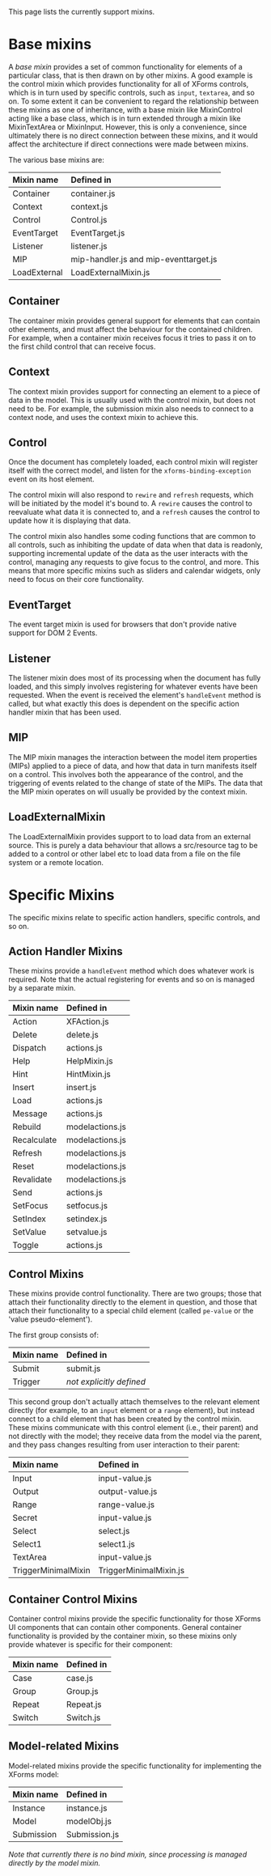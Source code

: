 This page lists the currently support mixins.



# Base mixins #

A _base mixin_ provides a set of common functionality for elements of a particular class, that is then drawn on by other mixins. A good example is the control mixin which provides functionality for all of XForms controls, which is in turn used by specific controls, such as `input`, `textarea`, and so on. To some extent it can be convenient to regard the relationship between these mixins as one of inheritance, with a base mixin like MixinControl acting like a base class, which is in turn extended through a mixin like MixinTextArea or MixinInput. However, this is only a convenience, since ultimately there is no direct connection between these mixins, and it would affect the architecture if direct connections were made between mixins.

The various base mixins are:

| Mixin name | Defined in |
|:-----------|:-----------|
| Container | container.js |
| Context | context.js |
| Control | Control.js |
| EventTarget | EventTarget.js |
| Listener | listener.js |
| MIP | mip-handler.js and mip-eventtarget.js |
| LoadExternal | LoadExternalMixin.js |

## Container ##

The container mixin provides general support for elements that can contain other elements, and must affect the behaviour for the contained children. For example, when a container mixin receives focus it tries to pass it on to the first child control that can receive focus.

## Context ##

The context mixin provides support for connecting an element to a piece of data in the model. This is usually used with the control mixin, but does not need to be. For example, the submission mixin also needs to connect to a context node, and uses the context mixin to achieve this.

## Control ##

Once the document has completely loaded, each control mixin will register itself with the correct model, and listen for the `xforms-binding-exception` event on its host element.

The control mixin will also respond to `rewire` and `refresh` requests, which will be initiated by the model it's bound to. A `rewire` causes the control to reevaluate what data it is connected to, and a `refresh` causes the control to update how it is displaying that data.

The control mixin also handles some coding functions that are common to all controls, such as inhibiting the update of data when that data is readonly, supporting incremental update of the data as the user interacts with the control, managing any requests to give focus to the control, and more. This means that more specific mixins such as sliders and calendar widgets, only need to focus on their core functionality.

## EventTarget ##

The event target mixin is used for browsers that don't provide native support for DOM 2 Events.

## Listener ##

The listener mixin does most of its processing when the document has fully loaded, and this simply involves registering for whatever events have been requested. When the event is received the element's `handleEvent` method is called, but what exactly this does is dependent on the specific action handler mixin that has been used.

## MIP ##

The MIP mixin manages the interaction between the model item properties (MIPs) applied to a piece of data, and how that data in turn manifests itself on a control. This involves both the appearance of the control, and the triggering of events related to the change of state of the MIPs. The data that the MIP mixin operates on will usually be provided by the context mixin.

## LoadExternalMixin ##

The LoadExternalMixin provides support to to load data from an external source. This is purely a data behaviour that allows a src/resource tag to be added to a control or other label etc to load data from a file on the file system or a remote location.

# Specific Mixins #

The specific mixins relate to specific action handlers, specific controls, and so on.

## Action Handler Mixins ##

These mixins provide a `handleEvent` method which does whatever work is required. Note that the actual registering for events and so on is managed by a separate mixin.

| **Mixin name** | **Defined in** |
|:---------------|:---------------|
| Action | XFAction.js |
| Delete | delete.js |
| Dispatch | actions.js |
| Help | HelpMixin.js |
| Hint | HintMixin.js |
| Insert | insert.js |
| Load | actions.js |
| Message | actions.js |
| Rebuild | modelactions.js |
| Recalculate | modelactions.js |
| Refresh | modelactions.js |
| Reset | modelactions.js |
| Revalidate | modelactions.js |
| Send | actions.js |
| SetFocus | setfocus.js |
| SetIndex | setindex.js |
| SetValue | setvalue.js |
| Toggle | actions.js |


## Control Mixins ##

These mixins provide control functionality. There are two groups; those that attach their functionality directly to the element in question, and those that attach their functionality to a special child element (called `pe-value` or the 'value pseudo-element').

The first group consists of:

| **Mixin name** | **Defined in** |
|:---------------|:---------------|
| Submit | submit.js |
| Trigger | _not explicitly defined_ |

This second group don't actually attach themselves to the relevant element directly (for example, to an `input` element or a `range` element), but instead connect to a child element that has been created by the control mixin. These mixins communicate with this control element (i.e., their parent) and not directly with the model; they receive data from the model via the parent, and they pass changes resulting from user interaction to their parent:

| **Mixin name** | **Defined in** |
|:---------------|:---------------|
| Input | input-value.js |
| Output | output-value.js |
| Range | range-value.js |
| Secret | input-value.js |
| Select | select.js |
| Select1 | select1.js |
| TextArea | input-value.js |
| TriggerMinimalMixin | TriggerMinimalMixin.js |

## Container Control Mixins ##

Container control mixins provide the specific functionality for those XForms UI components that can contain other components. General container functionality is provided by the container mixin, so these mixins only provide whatever is specific for their component:

| **Mixin name** | **Defined in** |
|:---------------|:---------------|
| Case | case.js |
| Group | Group.js |
| Repeat | Repeat.js |
| Switch | Switch.js |

## Model-related Mixins ##

Model-related mixins provide the specific functionality for implementing the XForms model:

| **Mixin name** | **Defined in** |
|:---------------|:---------------|
| Instance | instance.js |
| Model | modelObj.js |
| Submission | Submission.js |

_Note that currently there is no bind mixin, since processing is managed directly by the model mixin._